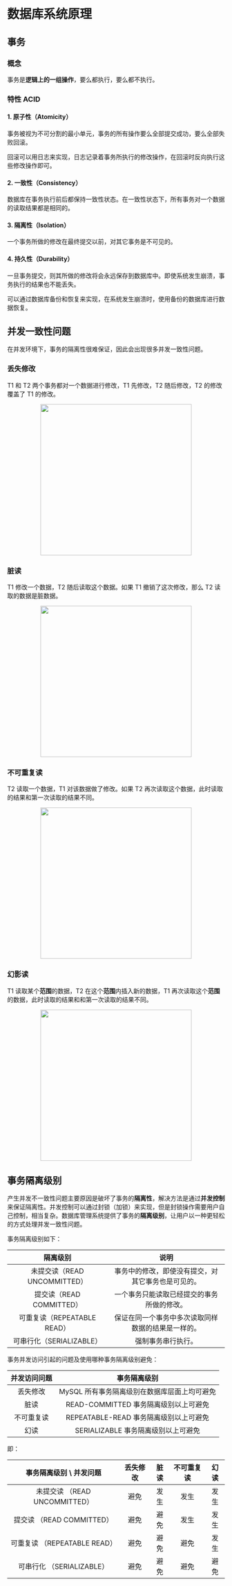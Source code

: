 # 数据库系统原理

## 事务

### 概念

事务是**逻辑上的一组操作**，要么都执行，要么都不执行。

### 特性 ACID

#### 1. 原子性（Atomicity）

事务被视为不可分割的最小单元，事务的所有操作要么全部提交成功，要么全部失败回滚。

回滚可以用日志来实现，日志记录着事务所执行的修改操作，在回滚时反向执行这些修改操作即可。

#### 2. 一致性（Consistency）

数据库在事务执行前后都保持一致性状态。在一致性状态下，所有事务对一个数据的读取结果都是相同的。

#### 3. 隔离性（Isolation）

一个事务所做的修改在最终提交以前，对其它事务是不可见的。

#### 4. 持久性（Durability）

一旦事务提交，则其所做的修改将会永远保存到数据库中。即使系统发生崩溃，事务执行的结果也不能丢失。

可以通过数据库备份和恢复来实现，在系统发生崩溃时，使用备份的数据库进行数据恢复。



## 并发一致性问题

在并发环境下，事务的隔离性很难保证，因此会出现很多并发一致性问题。

### 丢失修改

T1 和 T2 两个事务都对一个数据进行修改，T1 先修改，T2 随后修改，T2 的修改覆盖了 T1 的修改。

<div align="center"><img src="https://gitee.com/duhouan/ImagePro/raw/master/java-notes/database/88ff46b3-028a-4dbb-a572-1f062b8b96d3.png" width="350px"></div>

### 脏读

T1 修改一个数据，T2 随后读取这个数据。如果 T1 撤销了这次修改，那么 T2 读取的数据是脏数据。

<div align="center"><img src="https://gitee.com/duhouan/ImagePro/raw/master/java-notes/database/dd782132-d830-4c55-9884-cfac0a541b8e.png" width="350px"></div>

### 不可重复读

T2 读取一个数据，T1 对该数据做了修改。如果 T2 再次读取这个数据，此时读取的结果和第一次读取的结果不同。

<div align="center"><img src="https://gitee.com/duhouan/ImagePro/raw/master/java-notes/database/c8d18ca9-0b09-441a-9a0c-fb063630d708.png" width="350px"></div>

### 幻影读

T1 读取某个**范围**的数据，T2 在这个**范围**内插入新的数据，T1 再次读取这个**范围**的数据，此时读取的结果和和第一次读取的结果不同。

<div align="center"><img src="https://gitee.com/duhouan/ImagePro/raw/master/java-notes/database/72fe492e-f1cb-4cfc-92f8-412fb3ae6fec.png" width="350px"></div>

## 事务隔离级别

产生并发不一致性问题主要原因是破坏了事务的**隔离性**，解决方法是通过**并发控制**来保证隔离性。并发控制可以通过封锁（加锁）来实现，但是封锁操作需要用户自己控制，相当复杂。数据库管理系统提供了事务的**隔离级别**，让用户以一种更轻松的方式处理并发一致性问题。

事务隔离级别如下：

|           隔离级别           |                        说明                        |
| :--------------------------: | :------------------------------------------------: |
| 未提交读（READ UNCOMMITTED） | 事务中的修改，即使没有提交，对其它事务也是可见的。 |
|   提交读（READ COMMITTED）   |     一个事务只能读取已经提交的事务所做的修改。     |
| 可重复读（REPEATABLE READ）  | 保证在同一个事务中多次读取同样数据的结果是一样的。 |
|   可串行化（SERIALIZABLE）   |                 强制事务串行执行。                 |

事务并发访问引起的问题及使用哪种事务隔离级别避免：

| 并发访问问题 |                 事务隔离级别                 |
| :----------: | :------------------------------------------: |
|   丢失修改   | MySQL 所有事务隔离级别在数据库层面上均可避免 |
|     脏读     |    READ-COMMITTED 事务隔离级别以上可避免     |
|  不可重复读  |    REPEATABLE-READ 事务隔离级别以上可避免    |
|     幻读     |     SERIALIZABLE 事务隔离级别以上可避免      |

即：

|    事务隔离级别 \ 并发问题    | 丢失修改 | 脏读 | 不可重复读 | 幻读 |
| :---------------------------: | :------: | :--: | :--------: | :--: |
| 未提交读 （READ UNCOMMITTED） |   避免   | 发生 |    发生    | 发生 |
|   提交读 （READ COMMITTED）   |   避免   | 避免 |    发生    | 发生 |
| 可重复读 （REPEATABLE READ）  |   避免   | 避免 |    避免    | 发生 |
|   可串行化 （SERIALIZABLE）   |   避免   | 避免 |    避免    | 避免 |
